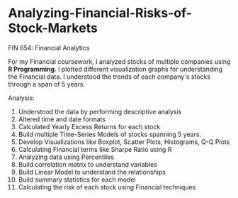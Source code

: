 # Analyzing-Financial-Risks-of-Stock-Markets
FIN 654: Financial Analytics

For my Financial coursework, I analyzed stocks of multiple companies using **R Programming**. I plotted different visualization graphs for understanding the Financial data. I understood the trends of each company's stocks through a span of 5 years.

Analysis:
1. Understood the data by performing descriptive analysis
2. Altered time and date formats
3. Calculated Yearly Excess Returns for each stock
4. Build multiple Time-Series Models of stocks spanning 5 years.
5. Develop Visualizations like Boxplot, Scatter Plots, Histograms, Q-Q Plots
6. Calculating Financial terms like Sharpe Ratio using R
7. Analyzing data using Percentiles
8. Build correlation matrix to understand variables
9. Build Linear Model to understand the relationships
10. Build summary statistics for each model
11. Calculating the risk of each stock using Financial techniques
